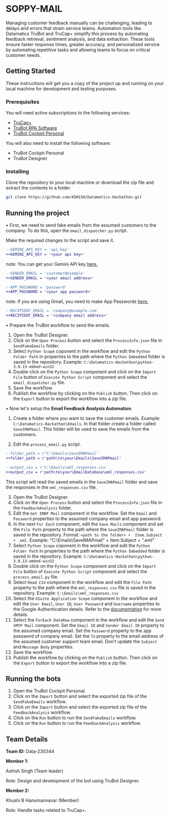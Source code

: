 # SOPPY-MAIL

Managing customer feedback manually can be challenging, leading to delays and errors that strain service teams. Automation tools like Datamatics TruBot and TruCap+ simplify this process by automating feedback retrieval, sentiment analysis, and data extraction. These tools ensure faster response times, greater accuracy, and personalized service by automating repetitive tasks and allowing teams to focus on critical customer needs.

## Getting Started

These instructions will get you a copy of the project up and running on your local machine for development and testing purposes.

### Prerequisites

You will need active subscriptions to the following services:

* [TruCap+](https://www.datamatics.com/intelligent-automation/idp-trucap)
* [TruBot RPA Software](https://www.datamatics.com/intelligent-automation/rpa-trubot)
* [TruBot Cockpit Personal](https://www.datamatics.com/intelligent-automation/rpa-trubot/cockpit)

You will also need to install the following software:

* TruBot Cockpit Personal
* TruBot Designer

### Installing

Clone the repository to your local machine or download the zip file and extract the contents to a folder.

```bash
git clone https://github.com/45H15H/Datamatics-Hackathon.git
```

## Running the project

• First, we need to send fake emails from the assumed customers to the company. To do this, open the `email_dispatcher.py` script.

Make the required changes to the script and save it.

```diff
--GEMINI_API_KEY = 'api_key'
++GEMINI_API_KEY = '<your api key>'
```

note: You can get your Gemini API key [here.](https://ai.google.dev/gemini-api/docs/api-key)

```diff
--SENDER_EMAIL = 'customer@example'
++SENDER_EMAIL = '<your email address>'
```

```diff
--APP_PASSWORD = 'password'
++APP_PASSWORD = '<your app password>'
```

note: If you are using Gmail, you need to make App Passwords [here.](https://myaccount.google.com/apppasswords)

```diff
--RECIPIENT_EMAIL = 'company@example.com'
++RECIPIENT_EMAIL = '<company email address>'
```

• Prepare the TruBot workflow to send the emails.

1. Open the TruBot Designer.
2. Click on the `Open Process` button and select the `ProcessInfo.json` file in `SendFakeEmails` folder.
3. Select `Python Scope` coponent in the workflow and edit the `Python Folder Path` in properties to the path where the `Python Embedded` folder is saved in the repository. Example: `C:\Datamatics-Hackathon\python-3.9.13-embed-win32`
4. Double click on the `Python Scope` component and click on the `Import File` button of `Execute Python Script` component and select the `email_dispatcher.py` file.
5. Save the workflow.
6. Publish the workflow by clicking on the `Publish` button. Then click on the `Export` button to export the workflow into a zip file.

• Now let's setup the __Email Feedback Analysis Automation__.

1. Create a folder where you want to save the customer emails. Example: `C:\Datamatics-Hackathon\Emails`. In that folder create a folder called `SaveIMAPmail`. This folder will be used to save the emails from the customers.

2. Edit the `process_email.py` script.

```diff
--folder_path = r'C:\Emails\SaveIMAPmail'
++folder_path = r'path\to\your\Emails\SaveIMAPmail'
```

```diff
--output_csv = r'C:\Emails\eml_responses.csv'
++output_csv = r'path\to\your\EmailDatabase\eml_responses.csv'
```

This script will read the saved emails in the `SaveIMAPmail` folder and save the responses in the `eml_responses.csv` file.

3. Open the TruBot Designer.
4. Click on the `Open Process` button and select the `ProcessInfo.json` file in the `FeedbackAnalysis` folder.
5. Edit the `Get IMAP Mail` component in the workflow. Set the `Email` and `Password` properties to the assumed company email and app password.
6. In the next `For Each` component, edit the `Save Mails` component and set the `File Path` property to the path where the `SaveIMAPmail` folder is saved in the repository. Format: `<path to the folder> +  Item.Subject + .eml`. Example: "C:\Emails\SaveIMAPmail\" + Item.Subject + ".eml"
7. Select `Python Scope` coponent in the workflow and edit the `Python Folder Path` in properties to the path where the `Python Embedded` folder is saved in the repository. Example: `C:\Datamatics-Hackathon\python-3.9.13-embed-win32`
8. Double click on the `Python Scope` component and click on the `Import File` button of `Execute Python Script` component and select the `process_email.py` file.
9. Select `Read CSV` component in the workflow and edit the `File Path` property to the path where the `eml_responses.csv` file is saved in the repository. Example: `C:\Emails\eml_responses.csv`
10. Select the `GSuite Application Scope` component in the workflow and edit the `User Email`, `User ID`, `User Password` and `Username` properties to the Google Authentication details. Refer to the [documentation](https://docs.datamatics.com/TruBot/Designer/5.4.0/Components/GSuite/GSuiteApplicationScope.htm) for more details.
11. Select the `ForEach DataRow` component in the workflow and edit the `Send SMTP Mail` component. Set the `Email ID` and `Sender Email ID` property to the assumed company email. Set the `Password` property to the app password of company email. Set the `To` property to the email address of the assumed customer support team email. Don't update the `Subject` and `Message Body` properties.
12. Save the workflow.
13. Publish the workflow by clicking on the `Publish` button. Then click on the `Export` button to export the workflow into a zip file.
    
## Running the bots

1. Open the TruBot Cockpit Personal.
2. Click on the `Import` button and select the exported zip file of the `SendFakeEmails` workflow.
3. Click on the `Import` button and select the exported zip file of the `FeedbackAnalysis` workflow.
4. Click on the `Run` button to run the `SendFakeEmails` workflow.
5. Click on the `Run` button to run the `FeedbackAnalysis` workflow.

## Team Details

__Team ID:__ Data-230344

__Member 1:__ 

Ashish Singh (Team leader) 

Role: Design and development of the bot using TruBot Designer.

__Member 2:__ 

Khushi B Hanumannavar (Member)

Role: Handle tasks related to TruCap+.

